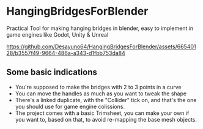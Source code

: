 # HangingBridgesForBlender

Practical Tool for making hanging bridges in blender, easy to implement in game engines like Godot, Unity &amp; Unreal

https://github.com/Desayuno64/HangingBridgesForBlender/assets/66540128/b3557f49-9664-486a-a343-d1fbb753da84


## Some basic indications

- You're supposed to make the bridges with 2 to 3 points in a curve
- You can move the handles as much as you want to tweak the shape
- There's a linked duplicate, with the "Collider" tick on, and that's the one you should use for game engine colissions.
- The project comes with a basic Trimsheet, you can make your own if you want to, based on that, to avoid re-mapping the base mesh objects.


